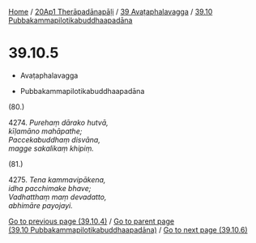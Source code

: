 
[Home](/) / [20Ap1 Therāpadānapāḷi](../../../20Ap1.md) / [39 Avaṭaphalavagga](../../39.md) / [39.10 Pubbakammapilotikabuddhaapadāna](../39.10.md)

# 39.10.5

* Avaṭaphalavagga

* Pubbakammapilotikabuddhaapadāna

(80.)

4274\. _Purehaṃ dārako hutvā,_  
_kīḷamāno mahāpathe;_  
_Paccekabuddhaṃ disvāna,_  
_magge sakalikaṃ khipiṃ._  


(81.)

4275\. _Tena kammavipākena,_  
_idha pacchimake bhave;_  
_Vadhatthaṃ maṃ devadatto,_  
_abhimāre payojayi._  


[Go to previous page (39.10.4)](39.10.4.md) / [Go to parent page (39.10 Pubbakammapilotikabuddhaapadāna)](../39.10.md) / [Go to next page (39.10.6)](39.10.6.md)


